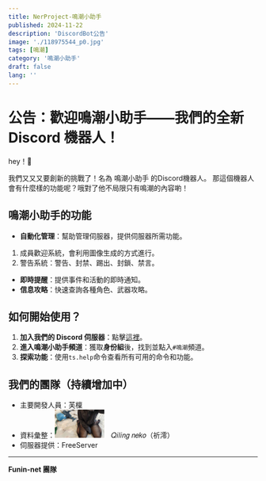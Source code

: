 ```yaml
---
title: NerProject-鳴潮小助手
published: 2024-11-22
description: 'DiscordBot公告'
image: './118975544_p0.jpg'
tags: [鳴潮]
category: '鳴潮小助手'
draft: false 
lang: ''
---
```


# 公告：歡迎鳴潮小助手——我們的全新 Discord 機器人！

hey！🎉

我們又又又要創新的挑戰了！名為 鳴潮小助手 的Discord機器人。
那這個機器人會有什麼樣的功能呢？哦對了他不局限只有鳴潮的內容喲！

## 鳴潮小助手的功能

- **自動化管理**：幫助管理伺服器，提供伺服器所需功能。
1. 成員歡迎系統，會利用圖像生成的方式進行。
2. 警告系統：警告、封禁、踢出、封鎖、禁言。
- **即時提醒**：提供事件和活動的即時通知。
- **信息攻略**：快速查詢各種角色、武器攻略。

## 如何開始使用？

1. **加入我們的 Discord 伺服器**：點擊[這裡](https://discord.gg/nssMZvp8Mw)。
2. **進入鳴潮小助手頻道**：獲取**身份組**後，找到並點入`#鳴潮`頻道。
3. **探索功能**：使用`ts.help`命令查看所有可用的命令和功能。

## 我們的團隊（持續增加中）
* 主要開發人員：芙檁
* 資料彙整：<img src='./20240929_233031.jpg' alt='Qiling neko' style='width:100px; margin-right:10px;'> 𝑄𝑖𝑙𝑖𝑛𝑔 𝑛𝑒𝑘𝑜（祈澪）
* 伺服器提供：FreeServer

---

**Funin-net 團隊**
